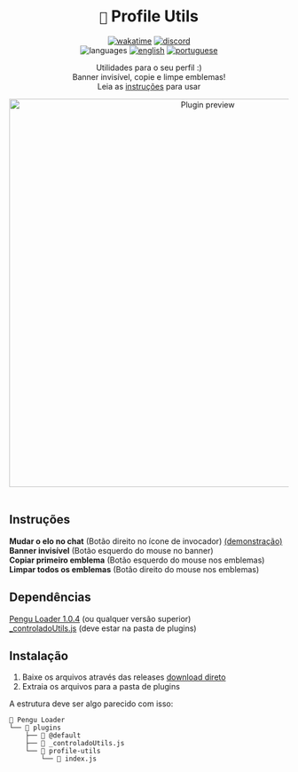 <div align="center">

# `🐧` Profile Utils <br>

[![wakatime](https://wakatime.com/badge/github/controlado/profile-utils.svg)](https://wakatime.com/@programador/projects/snnjttiady)
[![discord](https://img.shields.io/badge/Discord-%235865F2.svg?style=flat&logo=discord&logoColor=white&color=blue)](https://discordapp.com/users/854886148455399436) <br>
![languages](https://img.shields.io/badge/Documentation-gray)
[![english](https://img.shields.io/badge/-English-blue)](README.md)
[![portuguese](https://img.shields.io/badge/-Português%20Brasileiro-blue)](README.br.md)

Utilidades para o seu perfil :) <br>
Banner invisível, copie e limpe emblemas! <br>
Leia as [instruções](#instruções) para usar

<img src="https://github.com/controlado/profile-utils/assets/71716568/8afff03a-8e72-4603-ac1a-a2497f48e299" width="700" alt="Plugin preview">

</div>
<br>

## Instruções

**Mudar o elo no chat** (Botão direito no ícone de invocador) [(demonstração)](https://s11.gifyu.com/images/SQXrK.gif) <br>
**Banner invisível** (Botão esquerdo do mouse no banner) <br>
**Copiar primeiro emblema** (Botão esquerdo do mouse nos emblemas) <br>
**Limpar todos os emblemas** (Botão direito do mouse nos emblemas)

## Dependências

[Pengu Loader 1.0.4](https://github.com/PenguLoader/PenguLoader) (ou qualquer versão superior) <br>
[_controladoUtils.js](https://github.com/controlado/pengu-plugins/blob/master/_controladoUtils.js) (deve estar na pasta de plugins)

## Instalação

1. Baixe os arquivos através das releases [download direto](https://github.com/controlado/profile-utils/releases/latest/download/profile-utils.zip)
2. Extraia os arquivos para a pasta de plugins

A estrutura deve ser algo parecido com isso:

```
📂 Pengu Loader
└── 📂 plugins
    ├── 📂 @default
    ├── 📄 _controladoUtils.js
    └── 📂 profile-utils
        └── 📄 index.js
```

